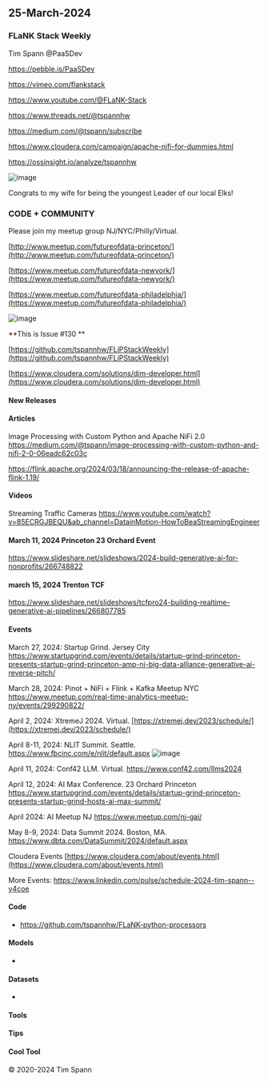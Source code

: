 ## 25-March-2024


### FLaNK Stack Weekly


Tim Spann @PaaSDev

https://pebble.is/PaaSDev

https://vimeo.com/flankstack

https://www.youtube.com/@FLaNK-Stack

https://www.threads.net/@tspannhw

https://medium.com/@tspann/subscribe

https://www.cloudera.com/campaign/apache-nifi-for-dummies.html

https://ossinsight.io/analyze/tspannhw



![image](https://github.com/tspannhw/FLiPStackWeekly/assets/18673814/d7645fcc-56b0-4681-8231-6e2c0098a3ad)


Congrats to my wife for being the youngest Leader of our local Elks!


### CODE + COMMUNITY

Please join my meetup group NJ/NYC/Philly/Virtual. 

[http://www.meetup.com/futureofdata-princeton/](http://www.meetup.com/futureofdata-princeton/)

[https://www.meetup.com/futureofdata-newyork/](https://www.meetup.com/futureofdata-newyork/)

[https://www.meetup.com/futureofdata-philadelphia/](https://www.meetup.com/futureofdata-philadelphia/)

![image](https://github.com/tspannhw/FLiPStackWeekly/assets/18673814/5a9ed187-64a4-48db-b3aa-acbc8828e893)


**This is Issue #130 **

[https://github.com/tspannhw/FLiPStackWeekly](https://github.com/tspannhw/FLiPStackWeekly)

[https://www.cloudera.com/solutions/dim-developer.html](https://www.cloudera.com/solutions/dim-developer.html)


#### New Releases



#### Articles

Image Processing with Custom Python and Apache NiFi 2.0
https://medium.com/@tspann/image-processing-with-custom-python-and-nifi-2-0-06eadc62c03c

https://flink.apache.org/2024/03/18/announcing-the-release-of-apache-flink-1.19/


#### Videos

Streaming Traffic Cameras
https://www.youtube.com/watch?v=85ECRGJBEQU&ab_channel=DatainMotion-HowToBeaStreamingEngineer





#### March 11, 2024 Princeton 23 Orchard Event

https://www.slideshare.net/slideshows/2024-build-generative-ai-for-nonprofits/266748822

#### march 15, 2024 Trenton TCF

https://www.slideshare.net/slideshows/tcfpro24-building-realtime-generative-ai-pipelines/266807785


#### Events


March 27, 2024:   Startup Grind.   Jersey City
https://www.startupgrind.com/events/details/startup-grind-princeton-presents-startup-grind-princeton-amp-nj-big-data-alliance-generative-ai-reverse-pitch/

March 28, 2024:   Pinot + NiFi + Flink + Kafka Meetup NYC
https://www.meetup.com/real-time-analytics-meetup-ny/events/299290822/

April 2, 2024: XtremeJ 2024. Virtual.
[https://xtremej.dev/2023/schedule/](https://xtremej.dev/2023/schedule/)

April 8-11, 2024: NLIT Summit. Seattle.
https://www.fbcinc.com/e/nlit/default.aspx
![image](https://github.com/tspannhw/FLiPStackWeekly/assets/18673814/d8169453-1e74-4fb8-8737-77fc09806640)

April 11, 2024:   Conf42 LLM. Virtual.
https://www.conf42.com/llms2024

April 12, 2024:  AI Max Conference.   23 Orchard Princeton
https://www.startupgrind.com/events/details/startup-grind-princeton-presents-startup-grind-hosts-ai-max-summit/

April 2024: AI Meetup NJ
https://www.meetup.com/nj-gai/

May 8-9, 2024: Data Summit 2024. Boston, MA.
https://www.dbta.com/DataSummit/2024/default.aspx

Cloudera Events
[https://www.cloudera.com/about/events.html](https://www.cloudera.com/about/events.html)

More Events:
https://www.linkedin.com/pulse/schedule-2024-tim-spann--y4coe


#### Code

* https://github.com/tspannhw/FLaNK-python-processors


  
#### Models

* 


#### Datasets

* 

  
#### Tools


#### Tips


#### Cool Tool


&copy; 2020-2024 Tim Spann

